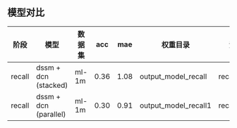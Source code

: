 ## 模型对比

| 阶段     | 模型                    | 数据集   | acc  | mae  | 权重目录                 | 测试结果文件               |
|--------|-----------------------|-------|------|------|----------------------|----------------------|
| recall | dssm + dcn (stacked)  | ml-1m | 0.36 | 1.08 | output_model_recall  | recall_infer_result  |
| recall | dssm + dcn (parallel) | ml-1m | 0.30 | 0.91 | output_model_recall1 | recall_infer_result1 |
